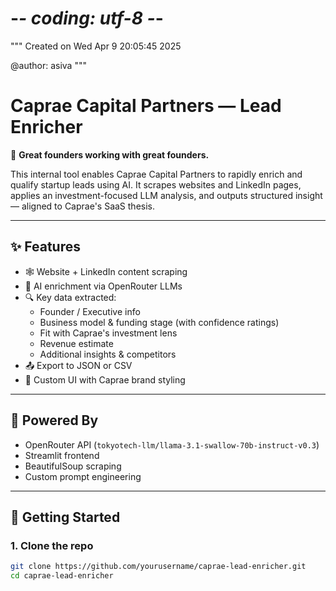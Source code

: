# -*- coding: utf-8 -*-
"""
Created on Wed Apr  9 20:05:45 2025

@author: asiva
"""

# Caprae Capital Partners — Lead Enricher

🦌 **Great founders working with great founders.**

This internal tool enables Caprae Capital Partners to rapidly enrich and qualify startup leads using AI. It scrapes websites and LinkedIn pages, applies an investment-focused LLM analysis, and outputs structured insight — aligned to Caprae's SaaS thesis.

---

## ✨ Features

- 🕸️ Website + LinkedIn content scraping
- 🤖 AI enrichment via OpenRouter LLMs
- 🔍 Key data extracted:
  - Founder / Executive info
  - Business model & funding stage (with confidence ratings)
  - Fit with Caprae's investment lens
  - Revenue estimate
  - Additional insights & competitors
- 📤 Export to JSON or CSV
- 🎨 Custom UI with Caprae brand styling

---

## 🧠 Powered By

- OpenRouter API (`tokyotech-llm/llama-3.1-swallow-70b-instruct-v0.3`)
- Streamlit frontend
- BeautifulSoup scraping
- Custom prompt engineering

---

## 🚀 Getting Started

### 1. Clone the repo

```bash
git clone https://github.com/yourusername/caprae-lead-enricher.git
cd caprae-lead-enricher
